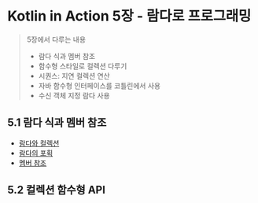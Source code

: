 # Kotlin in Action 5장 - 람다로 프로그래밍

> 5장에서 다루는 내용
> - 람다 식과 멤버 참조
> - 함수형 스타일로 컬렉션 다루기
> - 시퀀스: 지연 컬렉션 연산
> - 자바 함수형 인터페이스를 코틀린에서 사용
> - 수신 객체 지정 람다 사용

## 5.1 람다 식과 멤버 참조

- [람다와 컬렉션](./collection/Readme.md)
- [람다의 포획](./capture/Readme.md)
- [멤버 참조](./reference/Readme.md)

## 5.2 컬렉션 함수형 API


